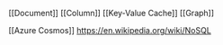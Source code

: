 [[Document]]
[[Column]]
[[Key-Value Cache]]
[[Graph]]


[[Azure Cosmos]]
https://en.wikipedia.org/wiki/NoSQL

